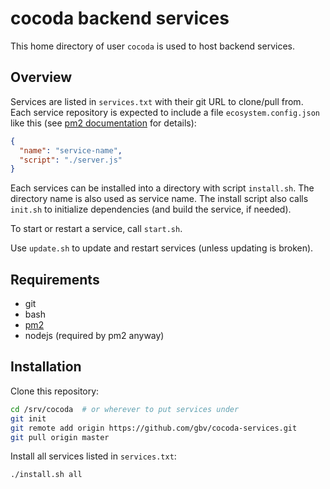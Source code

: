 # cocoda backend services

This home directory of user `cocoda` is used to host backend services.

## Overview

Services are listed in `services.txt` with their git URL to clone/pull from.
Each service repository is expected to include a file `ecosystem.config.json`
like this (see [pm2 documentation] for details):

```json
{
  "name": "service-name",
  "script": "./server.js"
}
```

[pm2 documentation]: http://pm2.keymetrics.io/docs/usage/application-declaration/

Each services can be installed into a directory with script `install.sh`.
The directory name is also used as service name. The install script also
calls `init.sh` to initialize dependencies (and build the service, if needed).

To start or restart a service, call `start.sh`.

Use `update.sh` to update and restart services (unless updating is broken).

## Requirements

* git
* bash
* [pm2](http://pm2.keymetrics.io/)
* nodejs (required by pm2 anyway) 

## Installation

Clone this repository:

```bash
cd /srv/cocoda  # or wherever to put services under
git init
git remote add origin https://github.com/gbv/cocoda-services.git 
git pull origin master
```

Install all services listed in `services.txt`:

```bash
./install.sh all
```

